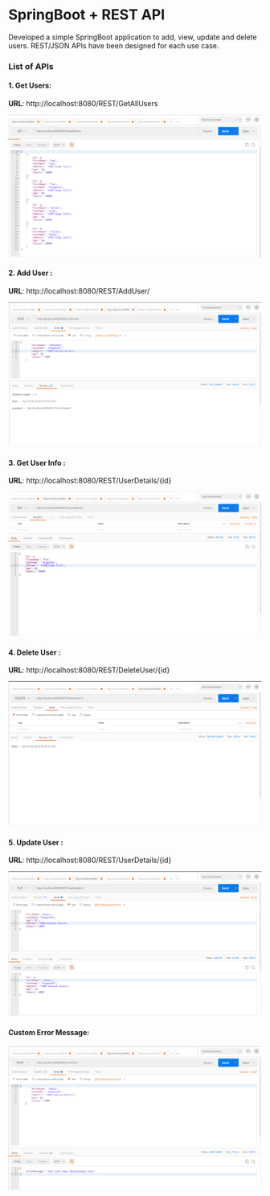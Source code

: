 # SpringBoot + REST API

Developed a simple SpringBoot application to add, view, update and delete users. REST/JSON APIs have been designed for each use case.
### List of APIs

#### 1. Get Users:
__URL__: http://localhost:8080/REST/GetAllUsers

![ ](https://github.com/AnkithDivakarRaja/SpringBootLearning/blob/master/img/getAllUser.PNG)

#### 2. Add User :
__URL__: http://localhost:8080/REST/AddUser/

![ ](https://github.com/AnkithDivakarRaja/SpringBootLearning/blob/master/img/addUser.PNG)

#### 3. Get User Info :
__URL__: http://localhost:8080/REST/UserDetails/{id}

![ ](https://github.com/AnkithDivakarRaja/SpringBootLearning/blob/master/img/userDetails.PNG)

#### 4. Delete User :
__URL__: http://localhost:8080/REST/DeleteUser/{id}

![ ](https://github.com/AnkithDivakarRaja/SpringBootLearning/blob/master/img/deleteUser.PNG)

#### 5. Update User :
__URL__: http://localhost:8080/REST/UserDetails/{id}

![ ](https://github.com/AnkithDivakarRaja/SpringBootLearning/blob/master/img/updateUser.PNG)

#### Custom Error Message:

![ ](https://github.com/AnkithDivakarRaja/SpringBootLearning/blob/master/img/errorMessage.PNG)
